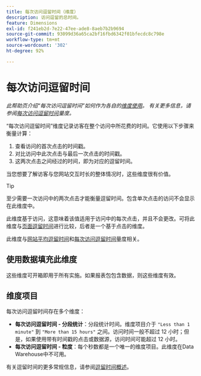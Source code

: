 ```yaml
---
title: 每次访问逗留时间（维度）
description: 访问逗留的总时间。
feature: Dimensions
exl-id: f241eb2d-7e22-47ee-ade8-8aeb7b2b9694
source-git-commit: 93099d36a65ca2bf16fbd6342f01bfecdc8c798e
workflow-type: tm+mt
source-wordcount: '302'
ht-degree: 92%

---
```


# 每次访问逗留时间

*此帮助页介绍“每次访问逗留时间”如何作为各自的[维度使用](overview.md)。 有关更多信息，请参阅[每次访问逗留时间](../metrics/time-spent-per-visit.md)量度。*

“每次访问逗留时间”维度记录访客在整个访问中所花费的时间。它使用以下步骤来衡量计算：

1. 查看访问的首次点击的时间戳。
2. 对比访问中此次点击与最后一次点击的时间戳。
3. 这两次点击之间经过的时间，即为对应的逗留时间。

当您想要了解访客与您网站交互时长的整体情况时，这些维度很有价值。

>[!TIP]
>
>至少需要一次访问中的两次点击才能衡量逗留时间。包含单次点击的访问不会显示在此维度中。

此维度基于访问，这意味着该值适用于访问中的每次点击，并且不会更改。可将此维度与[页面逗留时间](time-spent-on-page.md)进行比较，后者是一个基于点击的维度。

此维度与[网站平均逗留时间](../metrics/average-time-on-site.md)和[每次访问逗留时间](../metrics/time-spent-per-visit.md)量度相关。

## 使用数据填充此维度

这些维度可开箱即用于所有实施。如果报表包包含数据，则这些维度有效。

## 维度项目

每次访问逗留时间存在多个维度：

* **每次访问逗留时间 - 分段统计**：分段统计时间。维度项目介于 `"Less than 1 minute"` 到 `"More than 15 hours"` 之间。访问时间一般不超过 12 小时；但是，如果使用带有时间戳的点击或数据源，访问时间可能超过 12 小时。
* **每次访问逗留时间 - 粒度**：每个秒数都是一个唯一的维度项目。此维度在Data Warehouse中不可用。

有关逗留时间的更多常规信息，请参阅[逗留时间概述](../metrics/time-spent.md)。
